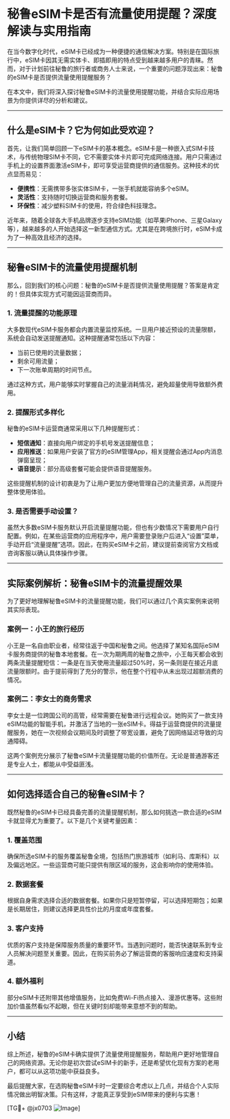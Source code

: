 # 秘鲁eSIM卡是否有流量使用提醒？深度解读与实用指南

在当今数字化时代，eSIM卡已经成为一种便捷的通信解决方案。特别是在国际旅行中，eSIM卡因其无需实体卡、即插即用的特点受到越来越多用户的青睐。然而，对于计划前往秘鲁的旅行者或商务人士来说，一个重要的问题浮现出来：秘鲁的eSIM卡是否提供流量使用提醒服务？

在本文中，我们将深入探讨秘鲁eSIM卡的流量使用提醒功能，并结合实际应用场景为你提供详尽的分析和建议。

---

## 什么是eSIM卡？它为何如此受欢迎？

首先，让我们简单回顾一下eSIM卡的基本概念。eSIM卡是一种嵌入式SIM卡技术，与传统物理SIM卡不同，它不需要实体卡片即可完成网络连接。用户只需通过手机上的设置界面激活eSIM卡，即可享受运营商提供的通信服务。这种技术的优点显而易见：

- **便携性**：无需携带多张实体SIM卡，一张手机就能容纳多个eSIM。
- **灵活性**：支持随时切换运营商和服务套餐。
- **环保性**：减少塑料SIM卡的使用，符合绿色科技理念。

近年来，随着全球各大手机品牌逐步支持eSIM功能（如苹果iPhone、三星Galaxy等），越来越多的人开始选择这一新型通信方式。尤其是在跨境旅行时，eSIM卡成为了一种高效且经济的选择。

---

## 秘鲁eSIM卡的流量使用提醒机制

那么，回到我们的核心问题：秘鲁的eSIM卡是否提供流量使用提醒？答案是肯定的！但具体实现方式可能因运营商而异。

### 1. 流量提醒的功能原理
大多数现代eSIM卡服务都会内置流量监控系统。一旦用户接近预设的流量限额，系统会自动发送提醒通知。这种提醒通常包括以下内容：
- 当前已使用的流量数据；
- 剩余可用流量；
- 下一次账单周期的时间节点。

通过这种方式，用户能够实时掌握自己的流量消耗情况，避免超量使用导致额外费用。

### 2. 提醒形式多样化
秘鲁的eSIM卡运营商通常采用以下几种提醒形式：
- **短信通知**：直接向用户绑定的手机号发送提醒信息；
- **应用推送**：如果用户安装了官方的eSIM管理App，相关提醒会通过App内消息弹窗呈现；
- **语音提示**：部分高级套餐可能会提供语音提醒服务。

这些提醒机制的设计初衷是为了让用户更加方便地管理自己的流量资源，从而提升整体使用体验。

### 3. 是否需要手动设置？
虽然大多数eSIM卡服务默认开启流量提醒功能，但也有少数情况下需要用户自行配置。例如，在某些运营商的应用程序中，用户需要登录账户后进入“设置”菜单，手动开启“流量提醒”选项。因此，在购买eSIM卡之前，建议提前查阅官方文档或咨询客服以确认具体操作步骤。

---

## 实际案例解析：秘鲁eSIM卡的流量提醒效果

为了更好地理解秘鲁eSIM卡的流量提醒功能，我们可以通过几个真实案例来说明其实际表现。

### 案例一：小王的旅行经历
小王是一名自由职业者，经常往返于中国和秘鲁之间。他选择了某知名国际eSIM卡服务商提供的秘鲁本地套餐。在一次为期两周的秘鲁之旅中，小王每天都会收到两条流量提醒短信：一条是在当天使用流量超过50%时，另一条则是在接近月底流量限额时。由于提前得到了充分的警示，他在整个行程中从未出现过超额消费的情况。

### 案例二：李女士的商务需求
李女士是一位跨国公司的高管，经常需要在秘鲁进行远程会议。她购买了一款支持eSIM功能的智能手机，并激活了当地的一张eSIM卡。得益于运营商提供的流量提醒服务，她在一次视频会议期间及时调整了带宽设置，避免了因网络延迟导致的沟通障碍。

这两个案例充分展示了秘鲁eSIM卡流量提醒功能的价值所在。无论是普通游客还是专业人士，都能从中受益匪浅。

---

## 如何选择适合自己的秘鲁eSIM卡？

既然秘鲁的eSIM卡已经具备完善的流量提醒机制，那么如何挑选一款合适的eSIM卡就显得尤为重要了。以下是几个关键考量因素：

### 1. 覆盖范围
确保所选eSIM卡的服务覆盖秘鲁全境，包括热门旅游城市（如利马、库斯科）以及偏远地区。一些运营商可能只提供有限区域的服务，这会影响你的使用体验。

### 2. 数据套餐
根据自身需求选择合适的数据套餐。如果你只是短暂停留，可以选择短期包；如果是长期居住，则建议选择更具性价比的月度或年度套餐。

### 3. 客户支持
优质的客户支持是保障服务质量的重要环节。当遇到问题时，能否快速联系到专业人员解决问题至关重要。因此，在购买前务必了解运营商的客服响应速度和支持渠道。

### 4. 额外福利
部分eSIM卡还附带其他增值服务，比如免费Wi-Fi热点接入、漫游优惠等。这些附加价值虽然看似不起眼，但在关键时刻却能带来意想不到的帮助。

---

## 小结

综上所述，秘鲁的eSIM卡确实提供了流量使用提醒服务，帮助用户更好地管理自己的网络资源。无论你是初次尝试eSIM卡的新手，还是希望优化现有方案的老用户，都可以从这项功能中获益良多。

最后提醒大家，在选购秘鲁eSIM卡时一定要综合考虑以上几点，并结合个人实际情况做出明智决策。只有这样，才能真正享受到eSIM带来的便利与实惠！

[TG💪+ @jx0703 ![Image](https://github.com/user-attachments/assets/dbca1d08-cadb-493c-b0ec-ad6f7a83f270)]